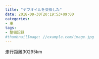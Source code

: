 ```yaml
---
title: "デフオイルを交換した"
date: 2018-09-30T20:19:53+09:00
categories:
- 車
tags:
- 整備記録
#thumbnailImage: //example.com/image.jpg
---
```


走行距離30295km
